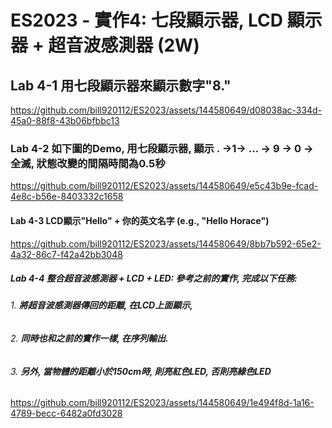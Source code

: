 # ES2023 - 實作4: 七段顯示器, LCD 顯示器 + 超音波感測器 (2W)

## Lab 4-1 用七段顯示器來顯示數字"8."

https://github.com/bill920112/ES2023/assets/144580649/d08038ac-334d-45a0-88f8-43b06bfbbc13

### Lab 4-2 如下圖的Demo, 用七段顯示器, 顯示 . →1→ ... → 9 → 0 → 全滅, 狀態改變的間隔時間為0.5秒

https://github.com/bill920112/ES2023/assets/144580649/e5c43b9e-fcad-4e8c-b56e-8403332c1658

#### Lab 4-3 LCD顯示"Hello" + 你的英文名字 (e.g., "Hello Horace")

https://github.com/bill920112/ES2023/assets/144580649/8bb7b592-65e2-4a32-86c7-f42a42bb3048


##### Lab 4-4 整合超音波感測器 + LCD + LED: 參考之前的實作, 完成以下任務:

###### 1. **將超音波感測器傳回的距離, 在LCD上面顯示,**

###### 2. **同時也和之前的實作一樣, 在序列輸出.**

###### 3. **另外, 當物體的距離小於150cm時, 則亮紅色LED, 否則亮綠色LED**

https://github.com/bill920112/ES2023/assets/144580649/1e494f8d-1a16-4789-becc-6482a0fd3028

